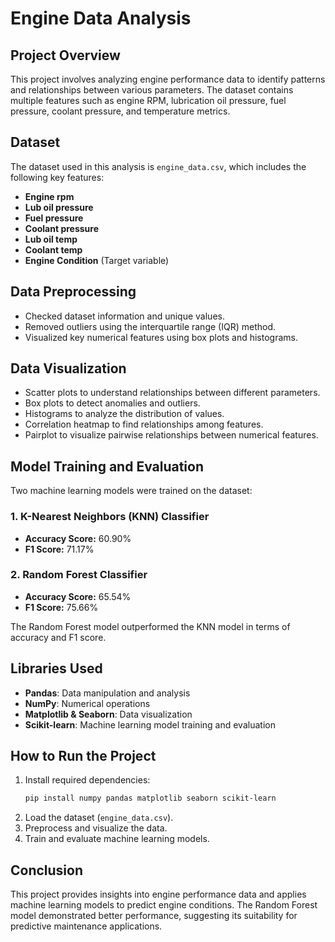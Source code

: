 # Engine Data Analysis

## Project Overview
This project involves analyzing engine performance data to identify patterns and relationships between various parameters. The dataset contains multiple features such as engine RPM, lubrication oil pressure, fuel pressure, coolant pressure, and temperature metrics.

## Dataset
The dataset used in this analysis is `engine_data.csv`, which includes the following key features:
- **Engine rpm**
- **Lub oil pressure**
- **Fuel pressure**
- **Coolant pressure**
- **Lub oil temp**
- **Coolant temp**
- **Engine Condition** (Target variable)

## Data Preprocessing
- Checked dataset information and unique values.
- Removed outliers using the interquartile range (IQR) method.
- Visualized key numerical features using box plots and histograms.

## Data Visualization
- Scatter plots to understand relationships between different parameters.
- Box plots to detect anomalies and outliers.
- Histograms to analyze the distribution of values.
- Correlation heatmap to find relationships among features.
- Pairplot to visualize pairwise relationships between numerical features.

## Model Training and Evaluation
Two machine learning models were trained on the dataset:

### **1. K-Nearest Neighbors (KNN) Classifier**
- **Accuracy Score:** 60.90%
- **F1 Score:** 71.17%

### **2. Random Forest Classifier**
- **Accuracy Score:** 65.54%
- **F1 Score:** 75.66%

The Random Forest model outperformed the KNN model in terms of accuracy and F1 score.

## Libraries Used
- **Pandas**: Data manipulation and analysis
- **NumPy**: Numerical operations
- **Matplotlib & Seaborn**: Data visualization
- **Scikit-learn**: Machine learning model training and evaluation

## How to Run the Project
1. Install required dependencies:
   ```sh
   pip install numpy pandas matplotlib seaborn scikit-learn
   ```
2. Load the dataset (`engine_data.csv`).
3. Preprocess and visualize the data.
4. Train and evaluate machine learning models.

## Conclusion
This project provides insights into engine performance data and applies machine learning models to predict engine conditions. The Random Forest model demonstrated better performance, suggesting its suitability for predictive maintenance applications.

